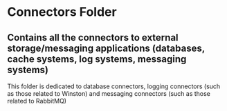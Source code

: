 Connectors Folder
=================
Contains all the connectors to external storage/messaging applications (databases, cache systems, log systems, messaging systems)
--------------------------------------------------------------------------------------------

This folder is dedicated to database connectors, logging connectors (such as those related to Winston) and messaging connectors (such as those related to RabbitMQ)

